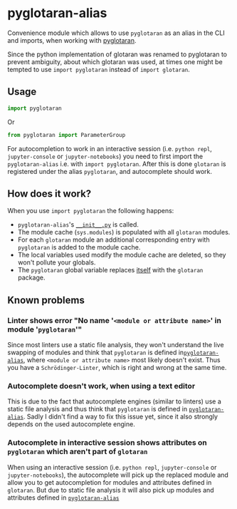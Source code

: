 # pyglotaran-alias

Convenience module which allows to use `pyglotaran` as an alias in the CLI and imports, when working with [pyglotaran](https://github.com/glotaran/pyglotaran).

Since the python implementation of glotaran was renamed to pyglotaran to prevent ambiguity, about which glotaran was used,
at times one might be tempted to use `import pyglotaran` instead of `import glotaran`.

## Usage

```python
import pyglotaran
```

Or

```python
from pyglotaran import ParameterGroup
```

For autocompletion to work in an interactive session (i.e. `python repl`, `jupyter-console` or `jupyter-notebooks`) you need to first import the `pyglotaran-alias` i.e. with `import pyglotaran`.
After this is done `glotaran` is registered under the alias `pyglotaran`, and autocomplete should work.

## How does it work?

When you use `import pyglotaran` the following happens:

- `pyglotaran-alias`'s [`__init__.py`](https://github.com/s-weigand/pyglotaran-alias/blob/master/pyglotaran/__init__.py) is called.
- The module cache (`sys.modules`) is populated with all `glotaran` modules.
- For each `glotaran` module an additional corresponding entry with `pyglotaran` is added to the module cache.
- The local variables used modify the module cache are deleted, so they won't pollute your globals.
- The `pyglotaran` global variable replaces [itself](https://github.com/s-weigand/pyglotaran-alias/blob/master/pyglotaran/__init__.py) with the `glotaran` package.

## Known problems

### Linter shows error "No name '`<module or attribute name>`' in module '`pyglotaran`'"

Since most linters use a static file analysis, they won't understand the live swapping of modules and think that `pyglotaran` is defined in[`pyglotaran-alias`](https://github.com/s-weigand/pyglotaran-alias/blob/master/pyglotaran/__init__.py), where `<module or attribute name>` most likely doesn't exist.
Thus you have a `Schrödinger-Linter`, which is right and wrong at the same time.

### Autocomplete doesn't work, when using a text editor

This is due to the fact that autocomplete engines (similar to linters) use a static file analysis and thus think that `pyglotaran` is defined in [`pyglotaran-alias`](https://github.com/s-weigand/pyglotaran-alias/blob/master/pyglotaran/__init__.py). Sadly I didn't find a way to fix this issue yet, since it also strongly depends on the used autocomplete engine.

### Autocomplete in interactive session shows attributes on `pyglotaran` which aren't part of `glotaran`

When using an interactive session (i.e. `python repl`, `jupyter-console` or `jupyter-notebooks`), the autocomplete will pick up the replaced module and allow you to get autocompletion for modules and attributes defined in `glotaran`.
But due to static file analysis it will also pick up modules and attributes defined in [`pyglotaran-alias`](https://github.com/s-weigand/pyglotaran-alias/blob/master/pyglotaran/__init__.py)

